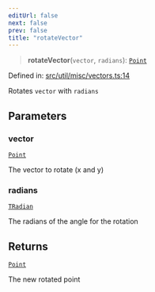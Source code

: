 ```yaml
---
editUrl: false
next: false
prev: false
title: "rotateVector"
---
```


> **rotateVector**(`vector`, `radians`): [`Point`](/api/classes/point/)

Defined in: [src/util/misc/vectors.ts:14](https://github.com/fabricjs/fabric.js/blob/8206f10a405480a7ba988ff6cfdde6412c1f13f8/src/util/misc/vectors.ts#L14)

Rotates `vector` with `radians`

## Parameters

### vector

[`Point`](/api/classes/point/)

The vector to rotate (x and y)

### radians

[`TRadian`](/api/type-aliases/tradian/)

The radians of the angle for the rotation

## Returns

[`Point`](/api/classes/point/)

The new rotated point
